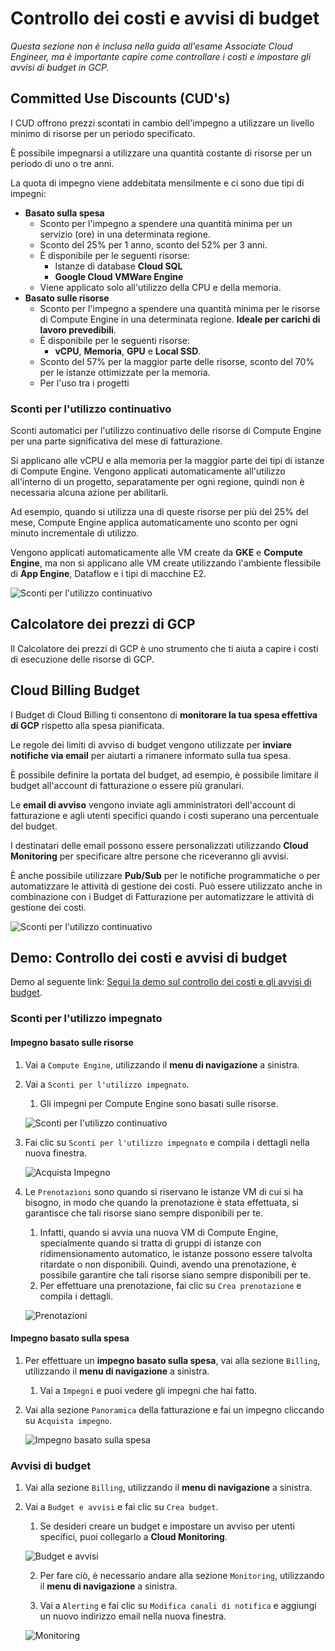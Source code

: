 # Controllo dei costi e avvisi di budget

*Questa sezione non è inclusa nella guida all'esame Associate Cloud Engineer, ma è importante capire come controllare i costi e impostare gli avvisi di budget in GCP.*

## Committed Use Discounts (CUD's)

I CUD offrono prezzi scontati in cambio dell'impegno a utilizzare un livello minimo di risorse per un periodo specificato.

È possibile impegnarsi a utilizzare una quantità costante di risorse per un periodo di uno o tre anni.

La quota di impegno viene addebitata mensilmente e ci sono due tipi di impegni:

- **Basato sulla spesa**
  - Sconto per l'impegno a spendere una quantità minima per un servizio (ore) in una determinata regione.
  - Sconto del 25% per 1 anno, sconto del 52% per 3 anni.
  - È disponibile per le seguenti risorse:
    - Istanze di database **Cloud SQL**
    - **Google Cloud VMWare Engine**
  - Viene applicato solo all'utilizzo della CPU e della memoria.
- **Basato sulle risorse**
  - Sconto per l'impegno a spendere una quantità minima per le risorse di Compute Engine in una determinata regione. **Ideale per carichi di lavoro prevedibili**.
  - È disponibile per le seguenti risorse:
    - **vCPU**, **Memoria**, **GPU** e **Local SSD**.
  - Sconto del 57% per la maggior parte delle risorse, sconto del 70% per le istanze ottimizzate per la memoria.
  - Per l'uso tra i progetti

### Sconti per l'utilizzo continuativo

Sconti automatici per l'utilizzo continuativo delle risorse di Compute Engine per una parte significativa del mese di fatturazione.

Si applicano alle vCPU e alla memoria per la maggior parte dei tipi di istanze di Compute Engine. Vengono applicati automaticamente all'utilizzo all'interno di un progetto, separatamente per ogni regione, quindi non è necessaria alcuna azione per abilitarli.

Ad esempio, quando si utilizza una di queste risorse per più del 25% del mese, Compute Engine applica automaticamente uno sconto per ogni minuto incrementale di utilizzo.

Vengono applicati automaticamente alle VM create da **GKE** e **Compute Engine**, ma non si applicano alle VM create utilizzando l'ambiente flessibile di **App Engine**, Dataflow e i tipi di macchine E2.

![Sconti per l'utilizzo continuativo](../images/04_Controlling_Costs_and_Budget_Alert_01.png)

## Calcolatore dei prezzi di GCP

Il Calcolatore dei prezzi di GCP è uno strumento che ti aiuta a capire i costi di esecuzione delle risorse di GCP.

## Cloud Billing Budget

I Budget di Cloud Billing ti consentono di **monitorare la tua spesa effettiva di GCP** rispetto alla spesa pianificata.

Le regole dei limiti di avviso di budget vengono utilizzate per **inviare notifiche via email** per aiutarti a rimanere informato sulla tua spesa.

È possibile definire la portata del budget, ad esempio, è possibile limitare il budget all'account di fatturazione o essere più granulari.

Le **email di avviso** vengono inviate agli amministratori dell'account di fatturazione e agli utenti specifici quando i costi superano una percentuale del budget.

I destinatari delle email possono essere personalizzati utilizzando **Cloud Monitoring** per specificare altre persone che riceveranno gli avvisi.

È anche possibile utilizzare **Pub/Sub** per le notifiche programmatiche o per automatizzare le attività di gestione dei costi. Può essere utilizzato anche in combinazione con i Budget di Fatturazione per automatizzare le attività di gestione dei costi.

![Sconti per l'utilizzo continuativo](../images/04_Controlling_Costs_and_Budget_Alert_02.png)

## Demo: Controllo dei costi e avvisi di budget

Demo al seguente link: [Segui la demo sul controllo dei costi e gli avvisi di budget](https://youtu.be/jpno8FSqpc8?si=VzK8483q2zY7owvJ&t=9534).

### Sconti per l'utilizzo impegnato

#### Impegno basato sulle risorse

1. Vai a `Compute Engine`, utilizzando il **menu di navigazione** a sinistra.

2. Vai a `Sconti per l'utilizzo impegnato`.
   1. Gli impegni per Compute Engine sono basati sulle risorse.

   ![Sconti per l'utilizzo continuativo](../images/04_Controlling_Costs_and_Budget_Alert_03.png)

3. Fai clic su `Sconti per l'utilizzo impegnato` e compila i dettagli nella nuova finestra.

    ![Acquista Impegno](../images/04_Controlling_Costs_and_Budget_Alert_04.png)

4. Le `Prenotazioni` sono quando si riservano le istanze VM di cui si ha bisogno, in modo che quando la prenotazione è stata effettuata, si garantisce che tali risorse siano sempre disponibili per te.
   1. Infatti, quando si avvia una nuova VM di Compute Engine, specialmente quando si tratta di gruppi di istanze con ridimensionamento automatico, le istanze possono essere talvolta ritardate o non disponibili. Quindi, avendo una prenotazione, è possibile garantire che tali risorse siano sempre disponibili per te.
   2. Per effettuare una prenotazione, fai clic su `Crea prenotazione` e compila i dettagli.

    ![Prenotazioni](../images/04_Controlling_Costs_and_Budget_Alert_05.png)

#### Impegno basato sulla spesa

1. Per effettuare un **impegno basato sulla spesa**, vai alla sezione `Billing`, utilizzando il **menu di navigazione** a sinistra.

   1. Vai a `Impegni` e puoi vedere gli impegni che hai fatto.

2. Vai alla sezione `Panoramica` della fatturazione e fai un impegno cliccando su `Acquista impegno`.

    ![Impegno basato sulla spesa](../images/04_Controlling_Costs_and_Budget_Alert_06.png)

### Avvisi di budget

1. Vai alla sezione `Billing`, utilizzando il **menu di navigazione** a sinistra.

2. Vai a `Budget e avvisi` e fai clic su `Crea budget`.

   1. Se desideri creare un budget e impostare un avviso per utenti specifici, puoi collegarlo a **Cloud Monitoring**.

    ![Budget e avvisi](../images/04_Controlling_Costs_and_Budget_Alert_07.png)

    2. Per fare ciò, è necessario andare alla sezione `Monitoring`, utilizzando il **menu di navigazione** a sinistra.
    
    3. Vai a `Alerting` e fai clic su `Modifica canali di notifica` e aggiungi un nuovo indirizzo email nella nuova finestra.

    ![Monitoring](../images/04_Controlling_Costs_and_Budget_Alert_08.png)